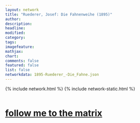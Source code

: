```yaml
---
layout: network
title: "Ruederer, Josef: Die Fahnenweihe (1895)"
author:
description:
headline:
modified:
category:
tags: 
imagefeature: 
mathjax: 
chart: 
comments: false
featured: false
list: false
networkdata: 1895-Ruederer_-Die_Fahne.json
---
```

{% include network.html %}
{% include network-static.html %}
<div class="row">
  <div class="small-5 small-centered columns"><a href="/matrix351"><h1>follow me to the matrix</h1></a>
</div>
</div>
